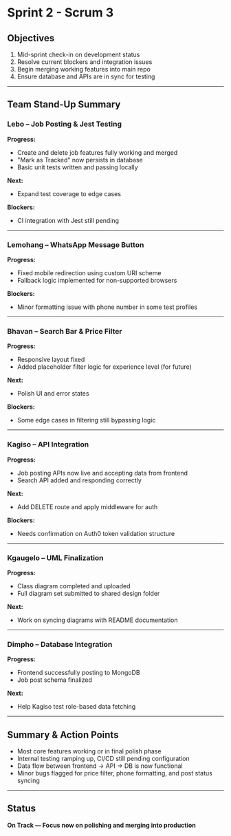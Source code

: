 # Sprint 2 - Scrum 3

## Objectives

1. Mid-sprint check-in on development status  
2. Resolve current blockers and integration issues  
3. Begin merging working features into main repo  
4. Ensure database and APIs are in sync for testing  

---

## Team Stand-Up Summary

### Lebo – Job Posting & Jest Testing

**Progress:**

- Create and delete job features fully working and merged  
- "Mark as Tracked" now persists in database  
- Basic unit tests written and passing locally  

**Next:**

- Expand test coverage to edge cases  

**Blockers:**

- CI integration with Jest still pending  

---

### Lemohang – WhatsApp Message Button

**Progress:**

- Fixed mobile redirection using custom URI scheme  
- Fallback logic implemented for non-supported browsers  

**Blockers:**

- Minor formatting issue with phone number in some test profiles  

---

### Bhavan – Search Bar & Price Filter

**Progress:**

- Responsive layout fixed  
- Added placeholder filter logic for experience level (for future)  

**Next:**

- Polish UI and error states  

**Blockers:**

- Some edge cases in filtering still bypassing logic  

---

### Kagiso – API Integration

**Progress:**

- Job posting APIs now live and accepting data from frontend  
- Search API added and responding correctly  

**Next:**

- Add DELETE route and apply middleware for auth  

**Blockers:**

- Needs confirmation on Auth0 token validation structure  

---

### Kgaugelo – UML Finalization

**Progress:**

- Class diagram completed and uploaded  
- Full diagram set submitted to shared design folder  

**Next:**

- Work on syncing diagrams with README documentation  

---

### Dimpho – Database Integration

**Progress:**

- Frontend successfully posting to MongoDB  
- Job post schema finalized  

**Next:**

- Help Kagiso test role-based data fetching  

---

## Summary & Action Points

- Most core features working or in final polish phase  
- Internal testing ramping up, CI/CD still pending configuration  
- Data flow between frontend → API → DB is now functional  
- Minor bugs flagged for price filter, phone formatting, and post status syncing  

---

## Status

**On Track — Focus now on polishing and merging into production**
